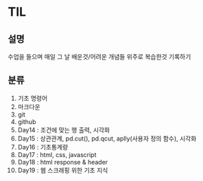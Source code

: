 # TIL

## 설명
수업을 들으며 매일 그 날 배운것/어려운 개념들 위주로 복습한것 기록하기 

## 분류
1. 기초 명령어 
2. 마크다운
3. git
4. github 
5. Day14 : 조건에 맞는 행 출력, 시각화
6. Day15 : 상관관계, pd.cut(), pd.qcut, aplly(사용자 정의 함수), 시각화 
7. Day16 : 기초통계량 
8. Day17 : html, css, javascript
9. Day18 : html response & header 
10. Day19 : 웹 스크래핑 위한 기초 지식 


